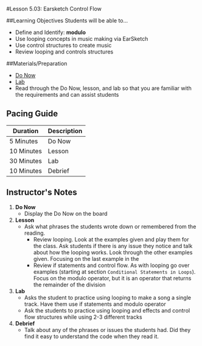 #Lesson 5.03: Earsketch Control Flow

##Learning Objectives
Students will be able to...

* Define and Identify: **modulo**
* Use looping concepts in music making via EarSketch
* Use control structures to create music
* Review looping and controls structures


##Materials/Preparation
* [Do Now]
* [Lab]
*  Read through the Do Now, lesson, and lab so that you are familiar with the requirements and can assist students

## Pacing Guide
| **Duration**   | **Description** |
| ---------- | ----------- |
| 5 Minutes  | Do Now      |
| 10 Minutes | Lesson      |
| 30 Minutes | Lab         |
| 10 Minutes | Debrief     |

## Instructor's Notes

1. **Do Now**
    * Display the Do Now on the board
2. **Lesson**
	* Ask what phrases the students wrote down or remembered from the reading. 
		* Review looping. Look at the examples given and play them for the class. Ask students if there is any issue they notice and talk about how the looping works. Look through the other examples given. Focusing on the last example in the 
		* Review if statements and control flow. As with looping go over examples (starting at section `Conditional Statements in Loops`). Focus on the modulo operator, but it is an operator that returns the remainder of the division
3. **Lab**
	* Asks the student to practice using looping to make a song a single track. Have them use if statements and modulo operator
	* Ask the students to practice using looping and effects and control flow structures while using 2-3 different tracks
4. **Debrief**
	* Talk about any of the phrases or issues the students had. Did they find it easy to understand the code when they read it.



[Do Now]: do_now.md
[Lab]: lab.md